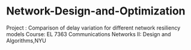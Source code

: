 # Network-Design-and-Optimization
Project : Comparison of delay variation for different network resiliency models
Course: EL 7363 Communications Networks II: Design and Algorithms,NYU
